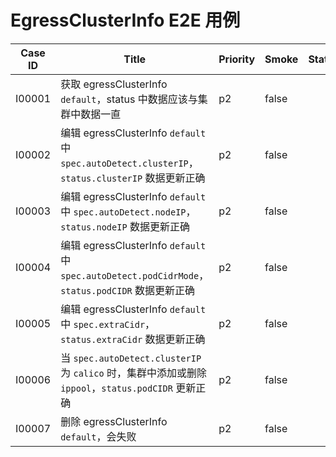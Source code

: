 <!--
# E2E Cases for EgressClusterInfo

| Case ID | Title                                                                                                                                | Priority | Smoke | Status | Other |
|---------|--------------------------------------------------------------------------------------------------------------------------------------|----------|-------|--------|-------|
| I00001  | Get egressClusterInfo `default`, the data in the status should be consistent with the data in the cluster                            | p2       | false |        |       |
| I00002  | Edit `spec.autoDetect.clusterIP` in egressClusterInfo `default`, `status.clusterIP` data update is correct                           | p2       | false |        |       |
| I00003  | Edit `spec.autoDetect.nodeIP` in egressClusterInfo `default`, `status.nodeIP` data update is correct                                 | p2       | false |        |       |
| I00004  | Edit `spec.autoDetect.podCidrMode` in egressClusterInfo `default`, `status.podCIDR` data update is correct                           | p2       | false |        |       |
| I00005  | Edit `spec.extraCidr` in egressClusterInfo `default`, `status.extraCidr` data is updated correctly                                   | p2       | false |        |       |
| I00006  | When `spec.autoDetect.clusterIP` is `calico`, `ippool` is added or deleted in the cluster, and `status.podCIDR` is updated correctly | p2       | false |        |       |
| I00007  | Remove egressClusterInfo `default`, will fail                                                                                        | p2       | false |        |       |

-->

# EgressClusterInfo E2E 用例

| Case ID | Title                                                                                  | Priority | Smoke | Status | Other |
|---------|----------------------------------------------------------------------------------------|----------|-------|--------|-------|
| I00001  | 获取 egressClusterInfo `default`，status 中数据应该与集群中数据一直                                    | p2       | false |        |       |
| I00002  | 编辑 egressClusterInfo `default` 中 `spec.autoDetect.clusterIP`，`status.clusterIP` 数据更新正确 | p2       | false |        |       |
| I00003  | 编辑 egressClusterInfo `default` 中 `spec.autoDetect.nodeIP`，`status.nodeIP` 数据更新正确       | p2       | false |        |       |
| I00004  | 编辑 egressClusterInfo `default` 中 `spec.autoDetect.podCidrMode`，`status.podCIDR` 数据更新正确 | p2       | false |        |       |
| I00005  | 编辑 egressClusterInfo `default` 中 `spec.extraCidr`，`status.extraCidr` 数据更新正确            | p2       | false |        |       |
| I00006  | 当 `spec.autoDetect.clusterIP` 为 `calico` 时，集群中添加或删除 `ippool`，`status.podCIDR` 更新正确     | p2       | false |        |       |
| I00007  | 删除 egressClusterInfo `default`，会失败                                                     | p2       | false |        |       |